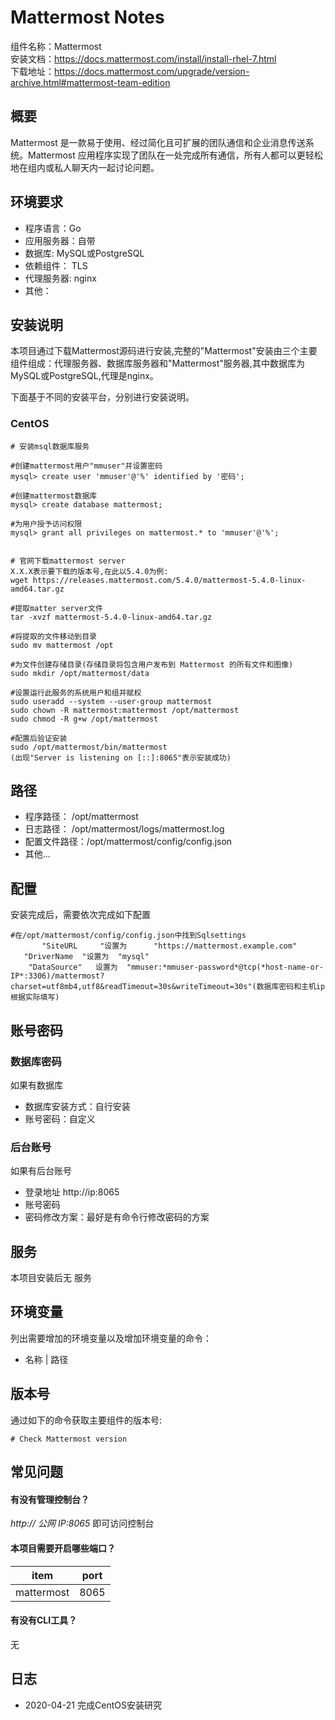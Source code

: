 # Mattermost Notes

组件名称：Mattermost  
安装文档：https://docs.mattermost.com/install/install-rhel-7.html   
下载地址：https://docs.mattermost.com/upgrade/version-archive.html#mattermost-team-edition  

## 概要

Mattermost 是一款易于使用、经过简化且可扩展的团队通信和企业消息传送系统。Mattermost 应用程序实现了团队在一处完成所有通信，所有人都可以更轻松地在组内或私人聊天内一起讨论问题。

## 环境要求

* 程序语言：Go
* 应用服务器：自带
* 数据库:  MySQL或PostgreSQL
* 依赖组件：    TLS     
* 代理服务器:     nginx
* 其他：

## 安装说明

本项目通过下载Mattermost源码进行安装,完整的"Mattermost"安装由三个主要组件组成：代理服务器、数据库服务器和"Mattermost"服务器,其中数据库为MySQL或PostgreSQL,代理是nginx。

下面基于不同的安装平台，分别进行安装说明。

### CentOS

```shell
# 安装msql数据库服务

#创建mattermost用户"mmuser"并设置密码
mysql> create user 'mmuser'@'%' identified by '密码';

#创建mattermost数据库
mysql> create database mattermost;

#为用户授予访问权限
mysql> grant all privileges on mattermost.* to 'mmuser'@'%';


# 官网下载mattermost server
X.X.X表示要下载的版本号,在此以5.4.0为例:
wget https://releases.mattermost.com/5.4.0/mattermost-5.4.0-linux-amd64.tar.gz

#提取matter server文件
tar -xvzf mattermost-5.4.0-linux-amd64.tar.gz

#将提取的文件移动到目录
sudo mv mattermost /opt

#为文件创建存储目录(存储目录将包含用户发布到 Mattermost 的所有文件和图像)
sudo mkdir /opt/mattermost/data

#设置运行此服务的系统用户和组并赋权
sudo useradd --system --user-group mattermost
sudo chown -R mattermost:mattermost /opt/mattermost
sudo chmod -R g+w /opt/mattermost
   
#配置后验证安装
sudo /opt/mattermost/bin/mattermost
(出现"Server is listening on [::]:8065"表示安装成功)
```



## 路径

* 程序路径：      /opt/mattermost
* 日志路径：      /opt/mattermost/logs/mattermost.log
* 配置文件路径：/opt/mattermost/config/config.json
* 其他...

## 配置

安装完成后，需要依次完成如下配置

```shell
#在/opt/mattermost/config/config.json中找到Sqlsettings
       "SiteURL     "设置为      "https://mattermost.example.com"
   "DriverName  "设置为  "mysql"
    "DataSource"   设置为  "mmuser:*mmuser-password*@tcp(*host-name-or-IP*:3306)/mattermost?charset=utf8mb4,utf8&readTimeout=30s&writeTimeout=30s"(数据库密码和主机ip根据实际填写)
```

## 账号密码

### 数据库密码

如果有数据库

* 数据库安装方式：自行安装
* 账号密码：自定义

### 后台账号

如果有后台账号

* 登录地址  http://ip:8065
* 账号密码  
* 密码修改方案：最好是有命令行修改密码的方案


## 服务

本项目安装后无 服务

## 环境变量

列出需要增加的环境变量以及增加环境变量的命令：

* 名称 | 路径

## 版本号

通过如下的命令获取主要组件的版本号: 

```
# Check Mattermost version

```

## 常见问题

#### 有没有管理控制台？

*http:// 公网 IP:8065* 即可访问控制台

#### 本项目需要开启哪些端口？

| item      | port  |
| --------- | ----- |
|mattermost  |  8065  |

#### 有没有CLI工具？

无

## 日志

* 2020-04-21 完成CentOS安装研究
